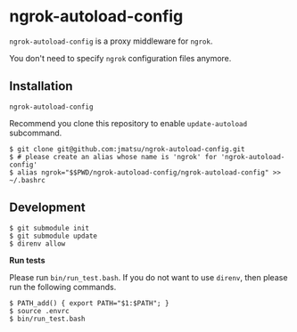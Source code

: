 # ngrok-autoload-config

`ngrok-autoload-config` is a proxy middleware for `ngrok`.

You don't need to specify `ngrok` configuration files anymore.

## Installation

`ngrok-autoload-config`

Recommend you clone this repository to enable `update-autoload` subcommand.

```
$ git clone git@github.com:jmatsu/ngrok-autoload-config.git
$ # please create an alias whose name is 'ngrok' for 'ngrok-autoload-config'
$ alias ngrok="$$PWD/ngrok-autoload-config/ngrok-autoload-config" >> ~/.bashrc
```

## Development

```
$ git submodule init
$ git submodule update
$ direnv allow
```

**Run tests**

Please run `bin/run_test.bash`. If you do not want to use `direnv`, then please run the following commands.

```
$ PATH_add() { export PATH="$1:$PATH"; }
$ source .envrc
$ bin/run_test.bash
```
